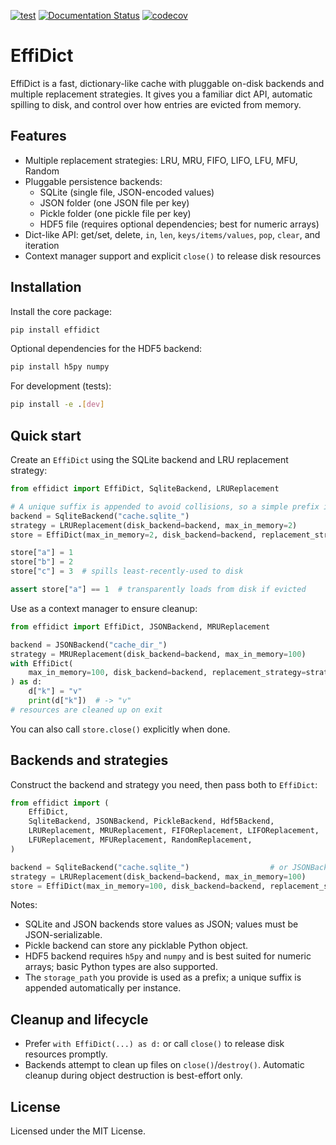 [![test](https://github.com/HelmholtzAI-Consultants-Munich/EffiDict/actions/workflows/test.yml/badge.svg)](https://github.com/HelmholtzAI-Consultants-Munich/EffiDict/actions/workflows/test.yml)
[![Documentation Status](https://readthedocs.org/projects/effidict/badge/?version=latest)](https://effidict.readthedocs.io/en/latest/?badge=latest)
[![codecov](https://codecov.io/gh/HelmholtzAI-Consultants-Munich/EffiDict/branch/main/graph/badge.svg)](https://codecov.io/gh/HelmholtzAI-Consultants-Munich/EffiDict)


# EffiDict
EffiDict is a fast, dictionary-like cache with pluggable on-disk backends and multiple replacement strategies. It gives you a familiar dict API, automatic spilling to disk, and control over how entries are evicted from memory.

## Features
- Multiple replacement strategies: LRU, MRU, FIFO, LIFO, LFU, MFU, Random
- Pluggable persistence backends:
  - SQLite (single file, JSON-encoded values)
  - JSON folder (one JSON file per key)
  - Pickle folder (one pickle file per key)
  - HDF5 file (requires optional dependencies; best for numeric arrays)
- Dict-like API: get/set, delete, `in`, `len`, `keys/items/values`, `pop`, `clear`, and iteration
- Context manager support and explicit `close()` to release disk resources

## Installation

Install the core package:

```bash
pip install effidict
```

Optional dependencies for the HDF5 backend:

```bash
pip install h5py numpy
```

For development (tests):

```bash
pip install -e .[dev]
```

## Quick start

Create an `EffiDict` using the SQLite backend and LRU replacement strategy:

```python
from effidict import EffiDict, SqliteBackend, LRUReplacement

# A unique suffix is appended to avoid collisions, so a simple prefix is fine
backend = SqliteBackend("cache.sqlite_")
strategy = LRUReplacement(disk_backend=backend, max_in_memory=2)
store = EffiDict(max_in_memory=2, disk_backend=backend, replacement_strategy=strategy)

store["a"] = 1
store["b"] = 2
store["c"] = 3  # spills least-recently-used to disk

assert store["a"] == 1  # transparently loads from disk if evicted
```

Use as a context manager to ensure cleanup:

```python
from effidict import EffiDict, JSONBackend, MRUReplacement

backend = JSONBackend("cache_dir_")
strategy = MRUReplacement(disk_backend=backend, max_in_memory=100)
with EffiDict(
	max_in_memory=100, disk_backend=backend, replacement_strategy=strategy
) as d:
	d["k"] = "v"
	print(d["k"])  # -> "v"
# resources are cleaned up on exit
```

You can also call `store.close()` explicitly when done.

## Backends and strategies

Construct the backend and strategy you need, then pass both to `EffiDict`:

```python
from effidict import (
	EffiDict,
	SqliteBackend, JSONBackend, PickleBackend, Hdf5Backend,
	LRUReplacement, MRUReplacement, FIFOReplacement, LIFOReplacement,
	LFUReplacement, MFUReplacement, RandomReplacement,
)

backend = SqliteBackend("cache.sqlite_")                  # or JSONBackend("cache_dir_"), PickleBackend("cache_dir_"), Hdf5Backend("cache.h5_")
strategy = LRUReplacement(disk_backend=backend, max_in_memory=100)
store = EffiDict(max_in_memory=100, disk_backend=backend, replacement_strategy=strategy)
```

Notes:
- SQLite and JSON backends store values as JSON; values must be JSON-serializable.
- Pickle backend can store any picklable Python object.
- HDF5 backend requires `h5py` and `numpy` and is best suited for numeric arrays; basic Python types are also supported.
- The `storage_path` you provide is used as a prefix; a unique suffix is appended automatically per instance.

## Cleanup and lifecycle

- Prefer `with EffiDict(...) as d:` or call `close()` to release disk resources promptly.
- Backends attempt to clean up files on `close()`/`destroy()`. Automatic cleanup during object destruction is best-effort only.

## License
Licensed under the MIT License.
